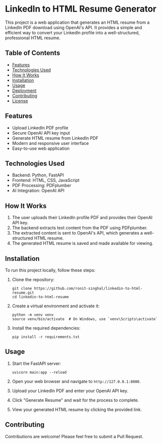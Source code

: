 # LinkedIn to HTML Resume Generator

This project is a web application that generates an HTML resume from a LinkedIn PDF download using OpenAI's API. It provides a simple and efficient way to convert your LinkedIn profile into a well-structured, professional HTML resume.

## Table of Contents

- [Features](#features)
- [Technologies Used](#technologies-used)
- [How It Works](#how-it-works)
- [Installation](#installation)
- [Usage](#usage)
- [Deployment](#deployment)
- [Contributing](#contributing)
- [License](#license)

## Features

- Upload LinkedIn PDF profile
- Secure OpenAI API key input
- Generate HTML resume from LinkedIn PDF
- Modern and responsive user interface
- Easy-to-use web application

## Technologies Used

- Backend: Python, FastAPI
- Frontend: HTML, CSS, JavaScript
- PDF Processing: PDFplumber
- AI Integration: OpenAI API

## How It Works

1. The user uploads their LinkedIn profile PDF and provides their OpenAI API key.
2. The backend extracts text content from the PDF using PDFplumber.
3. The extracted content is sent to OpenAI's API, which generates a well-structured HTML resume.
4. The generated HTML resume is saved and made available for viewing.

## Installation

To run this project locally, follow these steps:

1. Clone the repository:
   ```
   git clone https://github.com/ronit-singhal/linkedin-to-html-resume.git
   cd linkedin-to-html-resume
   ```

2. Create a virtual environment and activate it:
   ```
   python -m venv venv
   source venv/bin/activate  # On Windows, use `venv\Scripts\activate`
   ```

3. Install the required dependencies:
   ```
   pip install -r requirements.txt
   ```

## Usage

1. Start the FastAPI server:
   ```
   uvicorn main:app --reload
   ```

2. Open your web browser and navigate to `http://127.0.0.1:8000`.

3. Upload your LinkedIn PDF and enter your OpenAI API key.

4. Click "Generate Resume" and wait for the process to complete.

5. View your generated HTML resume by clicking the provided link.

## Contributing

Contributions are welcome! Please feel free to submit a Pull Request.
